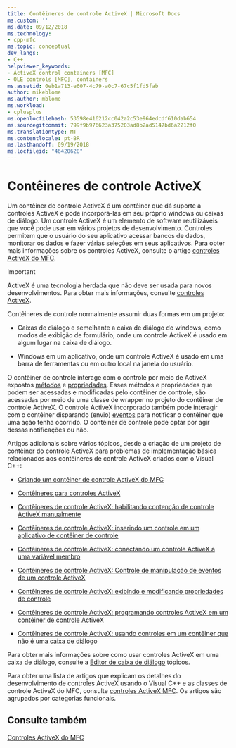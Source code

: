 ```yaml
---
title: Contêineres de controle ActiveX | Microsoft Docs
ms.custom: ''
ms.date: 09/12/2018
ms.technology:
- cpp-mfc
ms.topic: conceptual
dev_langs:
- C++
helpviewer_keywords:
- ActiveX control containers [MFC]
- OLE controls [MFC], containers
ms.assetid: 0eb1a713-e607-4c79-a0c7-67c5f1fd5fab
author: mikeblome
ms.author: mblome
ms.workload:
- cplusplus
ms.openlocfilehash: 53598e416212cc042a2c53e964edcdf610dab654
ms.sourcegitcommit: 799f9b976623a375203ad8b2ad5147bd6a2212f0
ms.translationtype: MT
ms.contentlocale: pt-BR
ms.lasthandoff: 09/19/2018
ms.locfileid: "46420628"
---
```

# <a name="activex-control-containers"></a>Contêineres de controle ActiveX

Um contêiner de controle ActiveX é um contêiner que dá suporte a controles ActiveX e pode incorporá-las em seu próprio windows ou caixas de diálogo. Um controle ActiveX é um elemento de software reutilizáveis que você pode usar em vários projetos de desenvolvimento. Controles permitem que o usuário do seu aplicativo acessar bancos de dados, monitorar os dados e fazer várias seleções em seus aplicativos. Para obter mais informações sobre os controles ActiveX, consulte o artigo [controles ActiveX do MFC](../mfc/mfc-activex-controls.md).

>[!IMPORTANT]
> ActiveX é uma tecnologia herdada que não deve ser usada para novos desenvolvimentos. Para obter mais informações, consulte [controles ActiveX](activex-controls.md).

Contêineres de controle normalmente assumir duas formas em um projeto:

- Caixas de diálogo e semelhante a caixa de diálogo do windows, como modos de exibição de formulário, onde um controle ActiveX é usado em algum lugar na caixa de diálogo.

- Windows em um aplicativo, onde um controle ActiveX é usado em uma barra de ferramentas ou em outro local na janela do usuário.

O contêiner de controle interage com o controle por meio de ActiveX expostos [métodos](../mfc/mfc-activex-controls-methods.md) e [propriedades](../mfc/mfc-activex-controls-properties.md). Esses métodos e propriedades que podem ser acessadas e modificadas pelo contêiner de controle, são acessadas por meio de uma classe de wrapper no projeto do contêiner de controle ActiveX. O controle ActiveX incorporado também pode interagir com o contêiner disparando (envio) [eventos](../mfc/mfc-activex-controls-events.md) para notificar o contêiner que uma ação tenha ocorrido. O contêiner de controle pode optar por agir dessas notificações ou não.

Artigos adicionais sobre vários tópicos, desde a criação de um projeto de contêiner do controle ActiveX para problemas de implementação básica relacionados aos contêineres de controle ActiveX criados com o Visual C++:

- [Criando um contêiner de controle ActiveX do MFC](../mfc/reference/creating-an-mfc-activex-control-container.md)

- [Contêineres para controles ActiveX](../mfc/containers-for-activex-controls.md)

- [Contêineres de controle ActiveX: habilitando contenção de controle ActiveX manualmente](../mfc/activex-control-containers-manually-enabling-activex-control-containment.md)

- [Contêineres de controle ActiveX: inserindo um controle em um aplicativo de contêiner de controle](../mfc/inserting-a-control-into-a-control-container-application.md)

- [Contêineres de controle ActiveX: conectando um controle ActiveX a uma variável membro](../mfc/activex-control-containers-connecting-an-activex-control-to-a-member-variable.md)

- [Contêineres de controle ActiveX: Controle de manipulação de eventos de um controle ActiveX](../mfc/activex-control-containers-handling-events-from-an-activex-control.md)

- [Contêineres de controle ActiveX: exibindo e modificando propriedades de controle](../mfc/activex-control-containers-viewing-and-modifying-control-properties.md)

- [Contêineres de controle ActiveX: programando controles ActiveX em um contêiner de controle ActiveX](../mfc/programming-activex-controls-in-a-activex-control-container.md)

- [Contêineres de controle ActiveX: usando controles em um contêiner que não é uma caixa de diálogo](../mfc/activex-control-containers-using-controls-in-a-non-dialog-container.md)

Para obter mais informações sobre como usar controles ActiveX em uma caixa de diálogo, consulte a [Editor de caixa de diálogo](../windows/dialog-editor.md) tópicos.

Para obter uma lista de artigos que explicam os detalhes do desenvolvimento de controles ActiveX usando o Visual C++ e as classes de controle ActiveX do MFC, consulte [controles ActiveX MFC](../mfc/mfc-activex-controls.md). Os artigos são agrupados por categorias funcionais.

## <a name="see-also"></a>Consulte também

[Controles ActiveX do MFC](../mfc/mfc-activex-controls.md)

